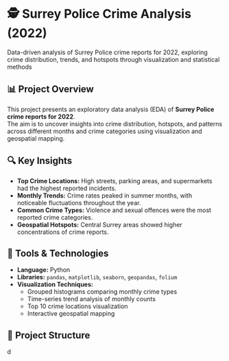# 🕵️ Surrey Police Crime Analysis (2022)
Data-driven analysis of Surrey Police crime reports for 2022, exploring crime distribution, trends, and hotspots through visualization and statistical methods

## 📊 Project Overview
This project presents an exploratory data analysis (EDA) of **Surrey Police crime reports for 2022**.  
The aim is to uncover insights into crime distribution, hotspots, and patterns across different months and crime categories using visualization and geospatial mapping.

## 🔍 Key Insights
- **Top Crime Locations:** High streets, parking areas, and supermarkets had the highest reported incidents.  
- **Monthly Trends:** Crime rates peaked in summer months, with noticeable fluctuations throughout the year.  
- **Common Crime Types:** Violence and sexual offences were the most reported crime categories.  
- **Geospatial Hotspots:** Central Surrey areas showed higher concentrations of crime reports.

## 🧰 Tools & Technologies
- **Language:** Python  
- **Libraries:** `pandas`, `matplotlib`, `seaborn`, `geopandas`, `folium`  
- **Visualization Techniques:**  
  - Grouped histograms comparing monthly crime types  
  - Time-series trend analysis of monthly counts  
  - Top 10 crime locations visualization  
  - Interactive geospatial mapping  

## 📁 Project Structure
d
